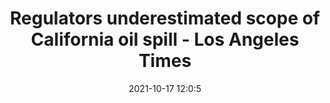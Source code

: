 ---
"title": "Regulators underestimated scope of California oil spill - Los Angeles Times"
"date": "2021-10-17 12:0:5"
"feed_name": "GOOGLENEWSDRILLING"
"feed_website": "https://news.google.com/search?q=drilling%2Bincident&hl=en-US&gl=US&ceid=US:en"
"feed_rss": "https://news.google.com/rss/search?q=drilling%2Bincident&hl=en-US&gl=US&ceid=US:en"
"link": "https://www.latimes.com/california/story/2021-10-17/regulators-underestimated-california-oil-spill-scope"
"source": "{'href': 'https://www.latimes.com', 'title': 'Los Angeles Times'}"
"file": "_posts/2021-1-1-f63fbbc4157e7741f66361660eb556e01db105aa.md"
"accident": "1"
"drilling": "1"
"represented_by": "0"
"dead": "0"
"injured": "0"
"arrested": "0"
"place": "unknown place"
"where": "unknown site"
"causes": "unknown"
"place_uri": "unknown place"
---